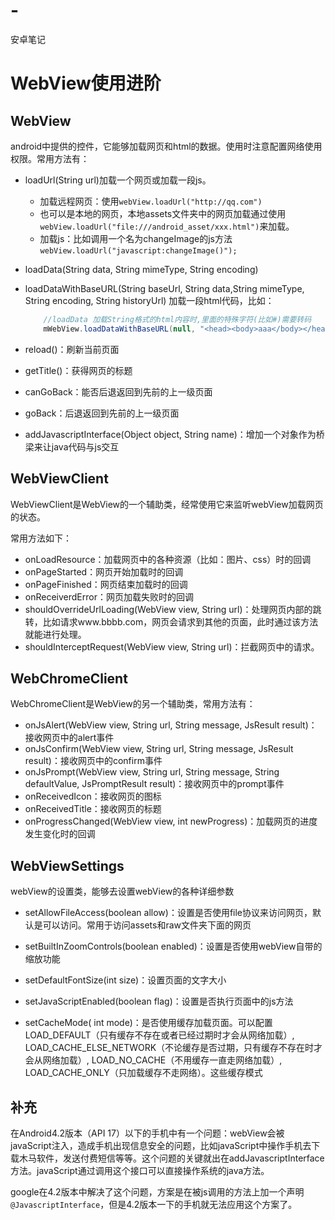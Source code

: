 # -
安卓笔记
# WebView使用进阶

## WebView

android中提供的控件，它能够加载网页和html的数据。使用时注意配置网络使用权限。常用方法有：

- loadUrl(String url)加载一个网页或加载一段js。

  - 加载远程网页：使用`webView.loadUrl("http://qq.com")`
  - 也可以是本地的网页，本地assets文件夹中的网页加载通过使用`webView.loadUrl("file:///android_asset/xxx.html")`来加载。
  - 加载js：比如调用一个名为changeImage的js方法`webView.loadUrl("javascript:changeImage()");`

- loadData(String data, String mimeType, String encoding)

- loadDataWithBaseURL(String baseUrl, String data,String mimeType, String encoding, String historyUrl)
  加载一段html代码，比如：

  ```java
      //loadData 加载String格式的html内容时,里面的特殊字符(比如#)需要转码
      mWebView.loadDataWithBaseURL(null, "<head><body>aaa</body></head>","text/html", "utf-8", null);
  ```

- reload()：刷新当前页面

- getTitle()：获得网页的标题

- canGoBack：能否后退返回到先前的上一级页面

- goBack：后退返回到先前的上一级页面

- addJavascriptInterface(Object object, String name)：增加一个对象作为桥梁来让java代码与js交互

## WebViewClient

WebViewClient是WebView的一个辅助类，经常使用它来监听webView加载网页的状态。

常用方法如下：

* onLoadResource：加载网页中的各种资源（比如：图片、css）时的回调
* onPageStarted：网页开始加载时的回调
* onPageFinished：网页结束加载时的回调
* onReceiverdError：网页加载失败时的回调
* shouldOverrideUrlLoading(WebView view, String url)：处理网页内部的跳转，比如请求www.bbbb.com，网页会请求到其他的页面，此时通过该方法就能进行处理。
* shouldInterceptRequest(WebView view, String url)：拦截网页中的请求。

## WebChromeClient

WebChromeClient是WebView的另一个辅助类，常用方法有：

* onJsAlert(WebView view, String url, String message, JsResult result)：接收网页中的alert事件
* onJsConfirm(WebView view, String url, String message, JsResult result)：接收网页中的confirm事件
* onJsPrompt(WebView view, String url, String message, String defaultValue, JsPromptResult result)：接收网页中的prompt事件
* onReceivedIcon：接收网页的图标
* onReceivedTitle：接收网页的标题
* onProgressChanged(WebView view, int newProgress)：加载网页的进度发生变化时的回调

## WebViewSettings

webView的设置类，能够去设置webView的各种详细参数

* setAllowFileAccess(boolean allow)：设置是否使用file协议来访问网页，默认是可以访问。常用于访问assets和raw文件夹下面的网页

* setBuiltInZoomControls(boolean enabled)：设置是否使用webView自带的缩放功能

* setDefaultFontSize(int size)：设置页面的文字大小

* setJavaScriptEnabled(boolean flag)：设置是否执行页面中的js方法

* setCacheMode( int mode)：是否使用缓存加载页面。可以配置LOAD_DEFAULT（只有缓存不存在或者已经过期时才会从网络加载）, LOAD_CACHE_ELSE_NETWORK（不论缓存是否过期，只有缓存不存在时才会从网络加载）, LOAD_NO_CACHE（不用缓存一直走网络加载）, LOAD_CACHE_ONLY（只加载缓存不走网络）。这些缓存模式


## 补充

在Android4.2版本（API 17）以下的手机中有一个问题：webView会被javaScript注入，造成手机出现信息安全的问题，比如javaScript中操作手机去下载木马软件，发送付费短信等等。这个问题的关键就出在addJavascriptInterface方法。javaScript通过调用这个接口可以直接操作系统的java方法。

google在4.2版本中解决了这个问题，方案是在被js调用的方法上加一个声明`@JavascriptInterface`，但是4.2版本一下的手机就无法应用这个方案了。

